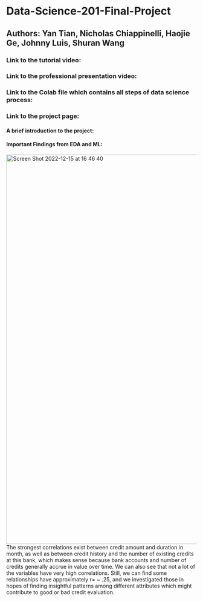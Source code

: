 # Data-Science-201-Final-Project

## Authors: Yan Tian, Nicholas Chiappinelli, Haojie Ge, Johnny Luis, Shuran Wang

### Link to the tutorial video: 

### Link to the professional presentation video:

### Link to the Colab file which contains all steps of data science process: 

### Link to the project page: 


#### A brief introduction to the project:



#### Important Findings from EDA and ML:
<img width="1031" alt="Screen Shot 2022-12-15 at 16 46 40" src="https://user-images.githubusercontent.com/119345143/207974154-02ab214f-df43-4031-b2b4-588c1af47f15.png">
The strongest correlations exist between credit amount and duration in month, as well as between credit history and the number of existing credits at this bank, which makes sense because bank accounts and number of credits generally accrue in value over time. We can also see that not a lot of the variables have very high correlations. Still, we can find some relationships have approximately r= ~ .25, and we investigated those in hopes of finding insightful patterns among different attributes which might contribute to good or bad credit evaluation.


